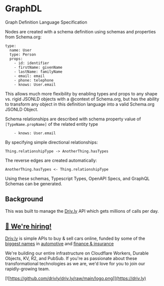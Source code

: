 # GraphDL
Graph Definition Language Specification


Nodes are created with a schema definition using schemas and properties from Schema.org:
```
type: 
  name: User
  type: Person
  props: 
    - id: identifier
    - firstName: givenName
    - lastName: familyName
    - email: email
    - phone: telephone
    - knows: User.email
```

This allows much more flexibility by enabling types and props to any shape vs. rigid JSONLD objects with a @context of Schema.org, but has the ability to transform any object in this definition language into a valid Schema.org JSONLD Object.


Schema relationships are described with schema property value of `[TypeName.propName]` of the related entity type
```
    - knows: User.email
```

By specifying simple directional relationships: 
```
Thing.relationshipType -> AnotherThing.hasTypes
```

The reverse edges are created automatically:

```
AnotherThing.hasTypes <- Thing.relationshipType
```

Using these schemas, Typescript Types, OpenAPI Specs, and GraphQL Schemas can be generated.

## Background
This was built to manage the [Driv.ly](https://driv.ly) API which gets millions of calls per day.

## [🚀 We're hiring!](https://careers.do/apply)
[Driv.ly](https://driv.ly) is simple APIs to buy & sell cars online, funded by some of the [biggest names](https://twitter.com/TurnerNovak) in [automotive](https://fontinalis.com/team/#bill-ford) and [finance & insurance](https://www.detroit.vc)

We're building our entire infrastructure on Cloudflare Workers, Durable Objects, KV, R2, and PubSub.  If you're as passionate about these transformational technologies as we are, we'd love for you to join our rapidly-growing team.

[![https://github.com/drivly/driv.ly/raw/main/logo.png]](https://driv.ly)
